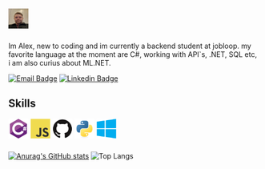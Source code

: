 # <img src="images/meg.jpg" alt="meg" width="40" Height="40">                       

Im Alex, new to coding and im currently a backend student at jobloop.
my favorite language at the moment are C#, working with API`s, .NET, SQL etc, i am also curius about ML.NET. 


[![Email Badge](https://img.shields.io/badge/Gmail-D14836?style=for-the-badge&logo=gmail&logoColor=white)](mailto:bax082024@gmail.com)
[![Linkedin Badge](https://img.shields.io/badge/LinkedIn-blue?style=for-the-badge&logo=linkedin&logoColor=white)](https://www.linkedin.com/in/alexander-busch-2789b4334/)
## Skills
<div>
  <img src="images/csharp.svg" alt="C#" width="40" height="40">
  <img src="images/javascript-original.svg" alt="JavaScript" width="40" height="40">
  <img src="images/github-original.svg" alt="GitHub" width="40" height="40">
  <img src="images/python-original.svg" alt="Python" width="40" height="40">
  <img src="images/windows8-original.svg" alt="Windows" width="40" height="40">
</div>

###
[![Anurag's GitHub stats](https://github-readme-stats.vercel.app/api?username=bax082024&hide=stars&show_icons=true&bg_color=0d1117&title_color=ffffff&icon_color=79ff97&text_color=ffffff&border_color=30363d&border_radius=10)](https://github.com/bax082024/github-readme-stats)
![Top Langs](https://github-readme-stats.vercel.app/api/top-langs/?username=bax082024&layout=compact&bg_color=0d1117&title_color=ffffff&text_color=ffffff&border_color=30363d&border_radius=10)
